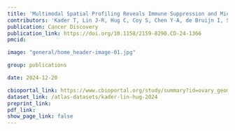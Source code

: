 ```yaml
---
title: 'Multimodal Spatial Profiling Reveals Immune Suppression and Microenvironment Remodeling in Fallopian Tube Precursors to High-Grade Serous Ovarian Carcinoma'
contributors: 'Kader T, Lin J-R, Hug C, Coy S, Chen Y-A, de Bruijn I, Shih N, Jung, E, ... Santagata S'
publication: Cancer Discovery
publication_link: https://doi.org/10.1158/2159-8290.CD-24-1366
pmcid:

image: "general/home_header-image-01.jpg"

group: publications

date: 2024-12-20

cbioportal_link: https://www.cbioportal.org/study/summary?id=ovary_geomx_gray_foundation_2024
dataset_link: /atlas-datasets/kader-lin-hug-2024
preprint_link:
pdf_link:
show_page_link: false
---
```

